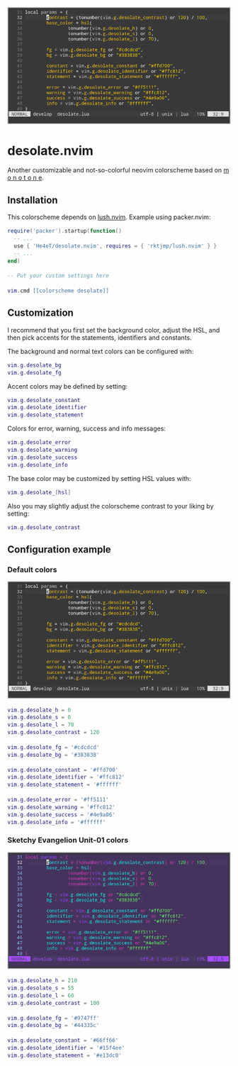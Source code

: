![Default colors](screenshots/default.png)

# desolate.nvim

Another customizable and not-so-colorful neovim colorscheme based on
[m o n o t o n e](https://github.com/Lokaltog/monotone.nvim).

## Installation

This colorscheme depends on [lush.nvim](https://github.com/rktjmp/lush.nvim). Example using packer.nvim:

```lua
require('packer').startup(function()
  -- ...
  use { 'He4eT/desolate.nvim', requires = { 'rktjmp/lush.nvim' } }
  -- ...
end)

-- Put your custom settings here

vim.cmd [[colorscheme desolate]]
```

## Customization

I recommend that you first set the background color, adjust the HSL, and then pick accents for the statements, identifiers and constants.

The background and normal text colors can be configured with:
```lua
vim.g.desolate_bg
vim.g.desolate_fg
```

Accent colors may be defined by setting:
```lua
vim.g.desolate_constant
vim.g.desolate_identifier
vim.g.desolate_statement
```

Colors for error, warning, success and info messages:
```lua
vim.g.desolate_error
vim.g.desolate_warning
vim.g.desolate_success
vim.g.desolate_info
```

The base color may be customized by setting HSL values with:
```lua
vim.g.desolate_[hsl]
```

Also you may slightly adjust the colorscheme contrast to your liking by setting:
```lua
vim.g.desolate_contrast
```

## Configuration example

### Default colors

![Default colors](screenshots/default.png)

```lua
vim.g.desolate_h = 0
vim.g.desolate_s = 0
vim.g.desolate_l = 70
vim.g.desolate_contrast = 120

vim.g.desolate_fg = '#cdcdcd'
vim.g.desolate_bg = '#383838'

vim.g.desolate_constant = '#ffd700'
vim.g.desolate_identifier = '#ffc812'
vim.g.desolate_statement = '#ffffff'

vim.g.desolate_error = '#ff5111'
vim.g.desolate_warning = '#ffc812'
vim.g.desolate_success = '#4e9a06'
vim.g.desolate_info = '#ffffff'
```
### Sketchy Evangelion Unit-01 colors

![Sketchy Evangelion Unit-01 colors](screenshots/evangelion_unit_01.png)

```lua
vim.g.desolate_h = 210
vim.g.desolate_s = 55
vim.g.desolate_l = 60
vim.g.desolate_contrast = 100

vim.g.desolate_fg = '#9747ff'
vim.g.desolate_bg = '#44335c'

vim.g.desolate_constant = '#66ff66'
vim.g.desolate_identifier = '#15f4ee'
vim.g.desolate_statement = '#e13dc0'
```
